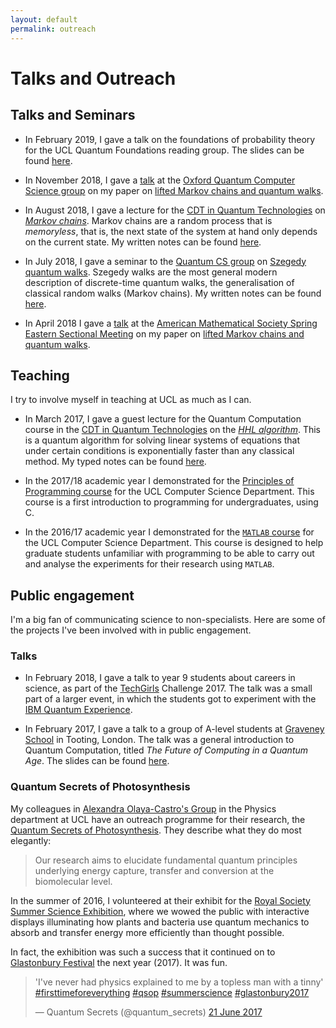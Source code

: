 ```yaml
---
layout: default
permalink: outreach
---
```


# Talks and Outreach

## Talks and Seminars

- In February 2019, I gave a talk on the foundations of probability theory for the UCL Quantum Foundations reading group. The slides can be found [here](https://github.com/ddervs/ddervs.github.io/raw/master/assets/pdfs/foundations-of-probability.pdf).

- In November 2018, I gave a [talk](http://www.cs.ox.ac.uk/seminars/2130.html) at the [Oxford Quantum Computer Science group](http://www.cs.ox.ac.uk/activities/quantum/) on my paper on [lifted Markov chains and quantum walks](https://scirate.com/arxiv/1712.02318).

- In August 2018, I gave a lecture for the [CDT in Quantum Technologies](www.uclq.org/centre-for-doctoral-training/) on [*Markov chains*](https://en.wikipedia.org/wiki/Markov_chain).
Markov chains are a random process that is *memoryless*, that is, the next state of the system at hand only depends on the current state.
 My written notes can be found [here](https://github.com/ddervs/ddervs.github.io/raw/master/assets/pdfs/MC_theory_talk.pdf).

- In July 2018, I gave a seminar to the [Quantum CS group](https://quantum.cs.ucl.ac.uk) on [Szegedy quantum walks](https://en.wikipedia.org/wiki/Quantum_walk).
Szegedy walks are the most general modern description of discrete-time quantum walks, the generalisation of classical random walks (Markov chains).
 My written notes can be found [here](https://github.com/ddervs/ddervs.github.io/raw/master/assets/pdfs/szegedy_walks_talk.pdf).

- In April 2018 I gave a [talk](http://www.ams.org/meetings/sectional/2252_program_saturday.html#2252:SS13B) at the [American Mathematical Society Spring Eastern Sectional Meeting](http://www.ams.org/meetings/sectional/2252_program.html) on my paper on [lifted Markov chains and quantum walks](https://scirate.com/arxiv/1712.02318).


## Teaching

I try to involve myself in teaching at UCL as much as I can.

- In March 2017, I gave a guest lecture for the Quantum Computation course in the [CDT in Quantum Technologies](www.uclq.org/centre-for-doctoral-training/) on the [*HHL algorithm*](https://en.wikipedia.org/wiki/Quantum_algorithm_for_linear_systems_of_equations). This is a quantum algorithm for solving linear systems of equations that under certain conditions is exponentially faster than any classical method. My typed notes can be found [here](https://github.com/ddervs/ddervs.github.io/raw/master/assets/pdfs/HHL.pdf).

- In the 2017/18 academic year I demonstrated for the [Principles of Programming course](http://www.cs.ucl.ac.uk/current_students/syllabus_index_2016_2017/undergrad/101p_principles_of_programming/) for the UCL Computer Science Department. This course is a first introduction to programming for undergraduates, using C.

- In the 2016/17 academic year I demonstrated for the [`MATLAB` course](http://ucl-cs-grad.github.io/matlabgrad/) for the UCL Computer Science Department. This course is designed to help graduate students unfamiliar with programming to be able to carry out and analyse the experiments for their research using `MATLAB`.

## Public engagement

I'm a big fan of communicating science to non-specialists. Here are some of the projects I've been involved with in public engagement.

### Talks

- In February 2018, I gave a talk to year 9 students about careers in science, as part of the [TechGirls](http://www.wearetechgirls.com) Challenge 2017. The talk was a small part of a larger event, in which the students got to experiment with the [IBM Quantum Experience](https://quantumexperience.ng.bluemix.net/qx/experience).

- In February 2017, I gave a talk to a group of A-level students at [Graveney School](http://www.graveney.org) in Tooting, London. The talk was a general introduction to Quantum Computation, titled *The Future of Computing in a Quantum Age*. The slides can be found [here](https://github.com/ddervs/ddervs.github.io/raw/master/assets/pdfs/Graveney_Talk.pdf).


### Quantum Secrets of Photosynthesis

My colleagues in [Alexandra Olaya-Castro's Group](http://www.ucl.ac.uk/~ucapaol/index.html) in the Physics department at UCL have an outreach programme for their research, the [Quantum Secrets of Photosynthesis](http://www.ucl.ac.uk/~ucapaol/outreach.html). They describe what they do most elegantly:
>Our research aims to elucidate fundamental quantum principles underlying energy capture, transfer and conversion at the biomolecular level. 

In the summer of 2016, I volunteered at their exhibit for the [Royal Society Summer Science Exhibition](https://royalsociety.org/science-events-and-lectures/2016/summer-science-exhibition/), where we wowed the public with interactive displays illuminating how plants and bacteria use quantum mechanics to absorb and transfer energy more efficiently than thought possible.

In fact, the exhibition was such a success that it continued on to [Glastonbury Festival](http://glastonburyfestivals.co.uk/) the next year (2017). It was fun.

<html>
<blockquote class="twitter-tweet tw-align-center" data-lang="en-gb"><p lang="en" dir="ltr">&#39;I&#39;ve never had physics explained to me by a topless man with a tinny&#39; <a href="https://twitter.com/hashtag/firsttimeforeverything?src=hash">#firsttimeforeverything</a> <a href="https://twitter.com/hashtag/qsop?src=hash">#qsop</a> <a href="https://twitter.com/hashtag/summerscience?src=hash">#summerscience</a> <a href="https://twitter.com/hashtag/glastonbury2017?src=hash">#glastonbury2017</a></p>&mdash; Quantum Secrets (@quantum_secrets) <a href="https://twitter.com/quantum_secrets/status/877579962651430913">21 June 2017</a></blockquote> <script async src="//platform.twitter.com/widgets.js" charset="utf-8"></script>
</html>


